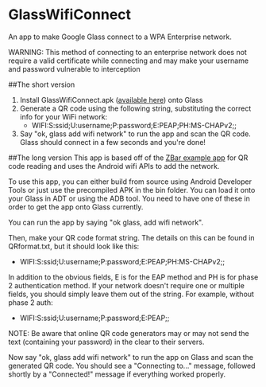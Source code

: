 GlassWifiConnect
================

An app to make Google Glass connect to a WPA Enterprise network.

WARNING: This method of connecting to an enterprise network does not require a valid certificate while connecting
and may make your username and password vulnerable to interception


##The short version

1. Install GlassWifiConnect.apk ([available here](https://github.com/jzplusplus/GlassWifiConnect/raw/master/bin/GlassWifiConnect.apk)) onto Glass
2. Generate a QR code using the following string, substituting the correct info for your WiFi network:  
    * WIFI:S:ssid;U:username;P:password;E:PEAP;PH:MS-CHAPv2;;
3. Say "ok, glass add wifi network" to run the app and scan the QR code. Glass should connect in a few seconds and you're done!


##The long version
This app is based off of the [ZBar example app](https://github.com/ZBar/ZBar) for QR code reading and
uses the Android wifi APIs to add the network.

To use this app, you can either build from source using Android Developer Tools or just use the precompiled APK in the
bin folder. You can load it onto your Glass in ADT or using the ADB tool. You need to have one of these in order to get
the app onto Glass currently.

You can run the app by saying "ok glass, add wifi network".

Then, make your QR code format string. The details on this can be found in QRformat.txt, but it should look like this:  
* WIFI:S:ssid;U:username;P:password;E:PEAP;PH:MS-CHAPv2;;

In addition to the obvious fields, E is for the EAP method and PH is for phase 2 authentication method. If your network
doesn't require one or multiple fields, you should simply leave them out of the string. For example, without phase 2 auth:  
* WIFI:S:ssid;U:username;P:password;E:PEAP;;

NOTE: Be aware that online QR code generators may or may not send the text (containing your password) in the clear to their servers.
    
Now say "ok, glass add wifi network" to run the app on Glass and scan the generated QR code. You should see a "Connecting to..." message, followed shortly by
a "Connected!" message if everything worked properly.
